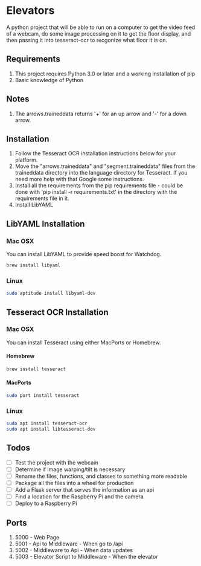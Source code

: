 # Elevators

A python project that will be able to run on a computer to get the video feed of a webcam, do some image processing on it to get the floor display, and then passing it into tesseract-ocr to recgonize what floor it is on.

## Requirements

1. This project requires Python 3.0 or later and a working installation of pip
2. Basic knowledge of Python

## Notes

1. The arrows.traineddata returns '+' for an up arrow and '-' for a down arrow.

## Installation

1. Follow the Tesseract OCR installation instructions below for your platform.
2. Move the "arrows.traineddata" and "segment.traineddata" files from the traineddata directory into the language directory for Tesseract. If you need more help with that Google some instructions.
3. Install all the requirements from the pip requirements file - could be done with 'pip install -r requirements.txt' in the directory with the requirements file in it.
4. Install LibYAML

## LibYAML Installation

### Mac OSX

You can install LibYAML to provide speed boost for Watchdog.

```bash
brew install libyaml
```

### Linux

```bash
sudo aptitude install libyaml-dev
```

## Tesseract OCR Installation

### Mac OSX

You can install Tesseract using either MacPorts or Homebrew.

#### Homebrew

```bash
brew install tesseract
```

#### MacPorts

```bash
sudo port install tesseract
```

### Linux

```bash
sudo apt install tesseract-ocr
sudo apt install libtesseract-dev
```

## Todos

- [ ] Test the project with the webcam
- [ ] Determine if image warping/tilt is necessary
- [ ] Rename the files, functions, and classes to something more readable
- [ ] Package all the files into a wheel for production
- [ ] Add a Flask server that serves the information as an api
- [ ] Find a location for the Raspberry Pi and the camera
- [ ] Deploy to a Raspberry Pi

## Ports

1. 5000 - Web Page
2. 5001 - Api to Middleware - When go to /api
3. 5002 - Middleware to Api - When data updates
4. 5003 - Elevator Script to Middleware - When the elevator

